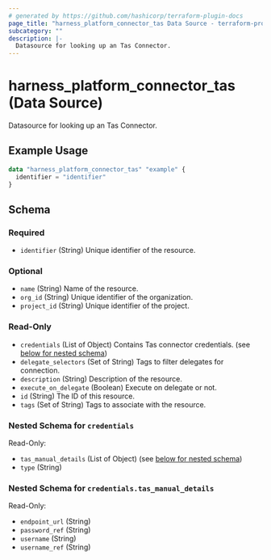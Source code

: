 ```yaml
---
# generated by https://github.com/hashicorp/terraform-plugin-docs
page_title: "harness_platform_connector_tas Data Source - terraform-provider-harness"
subcategory: ""
description: |-
  Datasource for looking up an Tas Connector.
---
```


# harness_platform_connector_tas (Data Source)

Datasource for looking up an Tas Connector.

## Example Usage

```terraform
data "harness_platform_connector_tas" "example" {
  identifier = "identifier"
}
```

<!-- schema generated by tfplugindocs -->
## Schema

### Required

- `identifier` (String) Unique identifier of the resource.

### Optional

- `name` (String) Name of the resource.
- `org_id` (String) Unique identifier of the organization.
- `project_id` (String) Unique identifier of the project.

### Read-Only

- `credentials` (List of Object) Contains Tas connector credentials. (see [below for nested schema](#nestedatt--credentials))
- `delegate_selectors` (Set of String) Tags to filter delegates for connection.
- `description` (String) Description of the resource.
- `execute_on_delegate` (Boolean) Execute on delegate or not.
- `id` (String) The ID of this resource.
- `tags` (Set of String) Tags to associate with the resource.

<a id="nestedatt--credentials"></a>
### Nested Schema for `credentials`

Read-Only:

- `tas_manual_details` (List of Object) (see [below for nested schema](#nestedobjatt--credentials--tas_manual_details))
- `type` (String)

<a id="nestedobjatt--credentials--tas_manual_details"></a>
### Nested Schema for `credentials.tas_manual_details`

Read-Only:

- `endpoint_url` (String)
- `password_ref` (String)
- `username` (String)
- `username_ref` (String)
